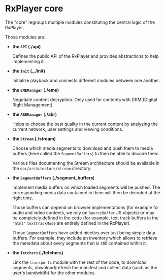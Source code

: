 # RxPlayer core ################################################################

The "core" regroups multiple modules constituting the central logic of the
RxPlayer.

Those modules are:

  - __the `API` (./api)__

    Defines the public API of the RxPlayer and provides abstractions to help
    implementing it.


  - __the `Init` (_./init)__

    Initialize playback and connects different modules between one another.


  - __the `EMEManager` (./eme)__

    Negotiate content decryption.
    Only used for contents with DRM (Digital Right Management).


  - __the `ABRManager` (./abr)__

    Helps to choose the best quality in the current content by analyzing the
    current network, user settings and viewing conditions.


  - __the `Stream` (./stream)__

    Choose which media segments to download and push them to media buffers (here
    called the `SegmentBuffers`) to then be able to decode them.

    Various files documenting the Stream architecture should be available in
    the ``doc/architecture/stream`` directory.


  - __the `SegmentBuffers` (./segment_buffers)__

    Implement media buffers on which loaded segments will be pushed.
    The corresponding media data contained in them will then be decoded at the
    right time.

    Those buffers can depend on browser implementations (for example for audio
    and video contents, we rely on `SourceBuffer` JS objects) or may be
    completely defined in the code (for example, text track buffers in the
    `"html"` `textTrackMode` are entirely defined in the RxPlayer).

    Those `SegmentBuffers` have added niceties over just being simple data
    buffers. For example, they include an inventory which allows to retrieve the
    metadata about every segments that is still contained within it.

  - __the `fetchers` (./fetchers)__

    Link the `transports` module with the rest of the code, to download
    segments, download/refresh the manifest and collect data (such as the
    user's bandwidth) for the other modules.
